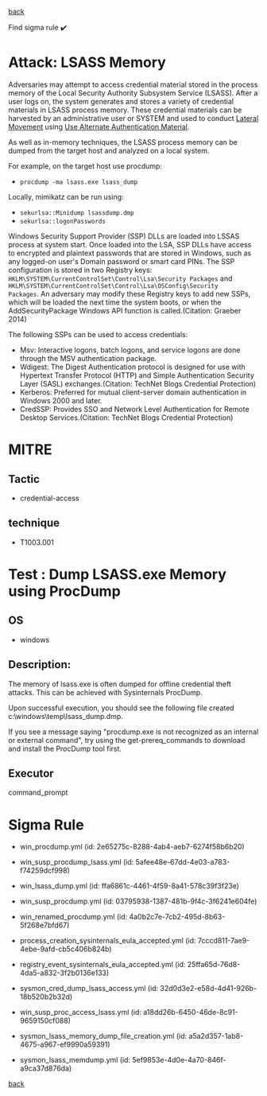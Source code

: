 
[back](../index.md)

Find sigma rule :heavy_check_mark: 

# Attack: LSASS Memory 

Adversaries may attempt to access credential material stored in the process memory of the Local Security Authority Subsystem Service (LSASS). After a user logs on, the system generates and stores a variety of credential materials in LSASS process memory. These credential materials can be harvested by an administrative user or SYSTEM and used to conduct [Lateral Movement](https://attack.mitre.org/tactics/TA0008) using [Use Alternate Authentication Material](https://attack.mitre.org/techniques/T1550).

As well as in-memory techniques, the LSASS process memory can be dumped from the target host and analyzed on a local system.

For example, on the target host use procdump:

* <code>procdump -ma lsass.exe lsass_dump</code>

Locally, mimikatz can be run using:

* <code>sekurlsa::Minidump lsassdump.dmp</code>
* <code>sekurlsa::logonPasswords</code>


Windows Security Support Provider (SSP) DLLs are loaded into LSSAS process at system start. Once loaded into the LSA, SSP DLLs have access to encrypted and plaintext passwords that are stored in Windows, such as any logged-on user's Domain password or smart card PINs. The SSP configuration is stored in two Registry keys: <code>HKLM\SYSTEM\CurrentControlSet\Control\Lsa\Security Packages</code> and <code>HKLM\SYSTEM\CurrentControlSet\Control\Lsa\OSConfig\Security Packages</code>. An adversary may modify these Registry keys to add new SSPs, which will be loaded the next time the system boots, or when the AddSecurityPackage Windows API function is called.(Citation: Graeber 2014)

The following SSPs can be used to access credentials:

* Msv: Interactive logons, batch logons, and service logons are done through the MSV authentication package.
* Wdigest: The Digest Authentication protocol is designed for use with Hypertext Transfer Protocol (HTTP) and Simple Authentication Security Layer (SASL) exchanges.(Citation: TechNet Blogs Credential Protection)
* Kerberos: Preferred for mutual client-server domain authentication in Windows 2000 and later.
* CredSSP:  Provides SSO and Network Level Authentication for Remote Desktop Services.(Citation: TechNet Blogs Credential Protection)


# MITRE
## Tactic
  - credential-access


## technique
  - T1003.001


# Test : Dump LSASS.exe Memory using ProcDump
## OS
  - windows


## Description:
The memory of lsass.exe is often dumped for offline credential theft attacks. This can be achieved with Sysinternals
ProcDump.

Upon successful execution, you should see the following file created c:\windows\temp\lsass_dump.dmp.

If you see a message saying "procdump.exe is not recognized as an internal or external command", try using the  get-prereq_commands to download and install the ProcDump tool first.


## Executor
command_prompt

# Sigma Rule
 - win_procdump.yml (id: 2e65275c-8288-4ab4-aeb7-6274f58b6b20)

 - win_susp_procdump_lsass.yml (id: 5afee48e-67dd-4e03-a783-f74259dcf998)

 - win_lsass_dump.yml (id: ffa6861c-4461-4f59-8a41-578c39f3f23e)

 - win_susp_procdump.yml (id: 03795938-1387-481b-9f4c-3f6241e604fe)

 - win_renamed_procdump.yml (id: 4a0b2c7e-7cb2-495d-8b63-5f268e7bfd67)

 - process_creation_sysinternals_eula_accepted.yml (id: 7cccd811-7ae9-4ebe-9afd-cb5c406b824b)

 - registry_event_sysinternals_eula_accepted.yml (id: 25ffa65d-76d8-4da5-a832-3f2b0136e133)

 - sysmon_cred_dump_lsass_access.yml (id: 32d0d3e2-e58d-4d41-926b-18b520b2b32d)

 - win_susp_proc_access_lsass.yml (id: a18dd26b-6450-46de-8c91-9659150cf088)

 - sysmon_lsass_memory_dump_file_creation.yml (id: a5a2d357-1ab8-4675-a967-ef9990a59391)

 - sysmon_lsass_memdump.yml (id: 5ef9853e-4d0e-4a70-846f-a9ca37d876da)



[back](../index.md)
